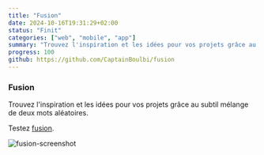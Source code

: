 ```yaml
---
title: "Fusion"
date: 2024-10-16T19:31:29+02:00
status: "Finit"
categories: ["web", "mobile", "app"]
summary: "Trouvez l'inspiration et les idées pour vos projets grâce au subtil mélange de deux mots aléatoires."
progress: 100
github: https://github.com/CaptainBoulbi/fusion
---
```


### Fusion

Trouvez l'inspiration et les idées pour vos projets grâce au subtil mélange de deux mots aléatoires.

Testez [fusion](https://fusion.boulbicorp.fr/).

![fusion-screenshot](/fusion-screenshot.png)
